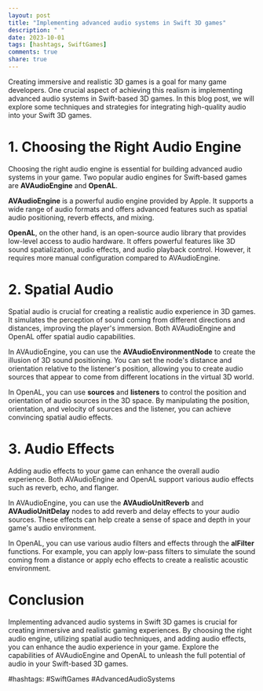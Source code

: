 ```yaml
---
layout: post
title: "Implementing advanced audio systems in Swift 3D games"
description: " "
date: 2023-10-01
tags: [hashtags, SwiftGames]
comments: true
share: true
---
```


Creating immersive and realistic 3D games is a goal for many game developers. One crucial aspect of achieving this realism is implementing advanced audio systems in Swift-based 3D games. In this blog post, we will explore some techniques and strategies for integrating high-quality audio into your Swift 3D games.

# 1. Choosing the Right Audio Engine

Choosing the right audio engine is essential for building advanced audio systems in your game. Two popular audio engines for Swift-based games are **AVAudioEngine** and **OpenAL**.

**AVAudioEngine** is a powerful audio engine provided by Apple. It supports a wide range of audio formats and offers advanced features such as spatial audio positioning, reverb effects, and mixing.

**OpenAL**, on the other hand, is an open-source audio library that provides low-level access to audio hardware. It offers powerful features like 3D sound spatialization, audio effects, and audio playback control. However, it requires more manual configuration compared to AVAudioEngine.

# 2. Spatial Audio

Spatial audio is crucial for creating a realistic audio experience in 3D games. It simulates the perception of sound coming from different directions and distances, improving the player's immersion. Both AVAudioEngine and OpenAL offer spatial audio capabilities.

In AVAudioEngine, you can use the **AVAudioEnvironmentNode** to create the illusion of 3D sound positioning. You can set the node's distance and orientation relative to the listener's position, allowing you to create audio sources that appear to come from different locations in the virtual 3D world.

In OpenAL, you can use **sources** and **listeners** to control the position and orientation of audio sources in the 3D space. By manipulating the position, orientation, and velocity of sources and the listener, you can achieve convincing spatial audio effects.

# 3. Audio Effects

Adding audio effects to your game can enhance the overall audio experience. Both AVAudioEngine and OpenAL support various audio effects such as reverb, echo, and flanger.

In AVAudioEngine, you can use the **AVAudioUnitReverb** and **AVAudioUnitDelay** nodes to add reverb and delay effects to your audio sources. These effects can help create a sense of space and depth in your game's audio environment.

In OpenAL, you can use various audio filters and effects through the **alFilter** functions. For example, you can apply low-pass filters to simulate the sound coming from a distance or apply echo effects to create a realistic acoustic environment.

# Conclusion

Implementing advanced audio systems in Swift 3D games is crucial for creating immersive and realistic gaming experiences. By choosing the right audio engine, utilizing spatial audio techniques, and adding audio effects, you can enhance the audio experience in your game. Explore the capabilities of AVAudioEngine and OpenAL to unleash the full potential of audio in your Swift-based 3D games.

#hashtags: #SwiftGames #AdvancedAudioSystems